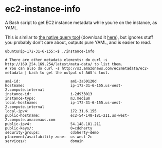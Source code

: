 # ec2-instance-info
A Bash script to get EC2 instance metadata while you're on the instance, as YAML.

This is similar to [the native query tool](https://aws.amazon.com/code/1825) (download it [here](http://s3.amazonaws.com/ec2metadata/ec2-metadata)), but ignores stuff you probably don't care about, outputs pure YAML, and is easier to read.

```shell
ubuntu@ip-172-31-6-155:~$ ./instance-info

# There are other metadata elements: do curl -s http://169.254.169.254/latest/meta-data/ to list them.
# You can also do curl -s http://s3.amazonaws.com/ec2metadata/ec2-metadata | bash to get the output of AWS's tool.

ami-id:                       ami-3a50120d
hostname:                     ip-172-31-6-155.us-west-2.compute.internal
instance-id:                  i-2d933013
instance-type:                m3.medium
local-hostname:               ip-172-31-6-155.us-west-2.compute.internal
local-ipv4:                   172.31.6.155
public-hostname:              ec2-54-148-181-211.us-west-2.compute.amazonaws.com
public-ipv4:                  54.148.181.211
public-keys/:                 0=cdoherty
security-groups:              cdoherty-demo
placement/availability-zone:  us-west-2c
services/:                    domain
```
